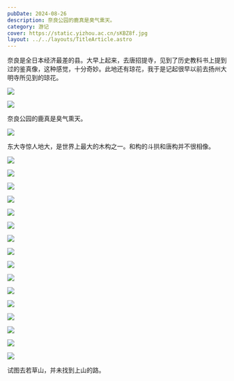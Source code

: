 ```yaml
---
pubDate: 2024-08-26
description: 奈良公园的鹿真是臭气熏天。
category: 游记
cover: https://static.yizhou.ac.cn/sKBZ8f.jpg
layout: ../../layouts/TitleArticle.astro
---
```


奈良是全日本经济最差的县。大早上起来，去唐招提寺，见到了历史教科书上提到过的鉴真像，这种感觉，十分奇妙。此地还有琼花，我于是记起很早以前去扬州大明寺所见到的琼花。

![](https://static.yizhou.ac.cn/wyGQ8u.jpg)

![](https://static.yizhou.ac.cn/3kMZeM.jpg)

奈良公园的鹿真是臭气熏天。

![](https://static.yizhou.ac.cn/I2QYL3.jpg)

东大寺惊人地大，是世界上最大的木构之一。和构的斗拱和唐构并不很相像。

![](https://static.yizhou.ac.cn/jdswqe.jpg)

![](https://static.yizhou.ac.cn/A2CwOa.jpg)

![](https://static.yizhou.ac.cn/XsTX82.jpg)

![](https://static.yizhou.ac.cn/sKBZ8f.jpg)

![](https://static.yizhou.ac.cn/umgAmt.jpg)

![](https://static.yizhou.ac.cn/Ic0IwI.jpg)

![](https://static.yizhou.ac.cn/NIrCa1.jpg)

![](https://static.yizhou.ac.cn/qVVfSp.jpg)

![](https://static.yizhou.ac.cn/EWNmBp.jpg)

![](https://static.yizhou.ac.cn/JyaFoO.jpg)

![](https://static.yizhou.ac.cn/sI6Tia.jpg)

![](https://static.yizhou.ac.cn/DXSXgM.jpg)

![](https://static.yizhou.ac.cn/XWsS9J.jpg)

![](https://static.yizhou.ac.cn/nObbEG.jpg)

![](https://static.yizhou.ac.cn/ZZAaNd.jpg)

![](https://static.yizhou.ac.cn/sijq4u.jpg)

试图去若草山，并未找到上山的路。
